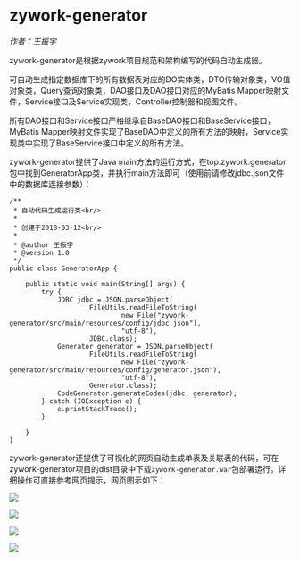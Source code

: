 # zywork-generator

*作者：王振宇*

zywork-generator是根据zywork项目规范和架构编写的代码自动生成器。

可自动生成指定数据库下的所有数据表对应的DO实体类，DTO传输对象类，VO值对象类，Query查询对象类，DAO接口及DAO接口对应的MyBatis Mapper映射文件，Service接口及Service实现类，Controller控制器和视图文件。

所有DAO接口和Service接口严格继承自BaseDAO接口和BaseService接口，MyBatis Mapper映射文件实现了BaseDAO中定义的所有方法的映射，Service实现类中实现了BaseService接口中定义的所有方法。

zywork-generator提供了Java main方法的运行方式，在top.zywork.generator包中找到GeneratorApp类，并执行main方法即可（使用前请修改jdbc.json文件中的数据库连接参数）：

```
/**
 * 自动代码生成运行类<br/>
 *
 * 创建于2018-03-12<br/>
 *
 * @author 王振宇
 * @version 1.0
 */
public class GeneratorApp {

    public static void main(String[] args) {
        try {
            JDBC jdbc = JSON.parseObject(
                    FileUtils.readFileToString(
                            new File("zywork-generator/src/main/resources/config/jdbc.json"), 
                            "utf-8"), 
                    JDBC.class);
            Generator generator = JSON.parseObject(
                    FileUtils.readFileToString(
                            new File("zywork-generator/src/main/resources/config/generator.json"), 
                            "utf-8"), 
                    Generator.class);
            CodeGenerator.generateCodes(jdbc, generator);
        } catch (IOException e) {
            e.printStackTrace();
        }

    }
}
```

zywork-generator还提供了可视化的网页自动生成单表及关联表的代码，可在zywork-generator项目的dist目录中下载```zywork-generator.war```包部署运行。详细操作可直接参考网页提示，网页图示如下：

![](https://github.com/GZWgssmart/zywork/blob/master/zywork-generator/image/jdbc.png)

![](https://github.com/GZWgssmart/zywork/blob/master/zywork-generator/image/generator.png)

![](https://github.com/GZWgssmart/zywork/blob/master/zywork-generator/image/single.png)

![](https://github.com/GZWgssmart/zywork/blob/master/zywork-generator/image/join.png)